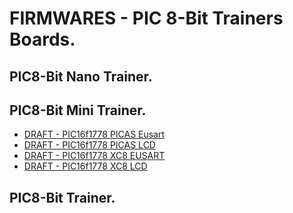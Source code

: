 # FIRMWARES - PIC 8-Bit Trainers Boards.

## PIC8-Bit Nano Trainer.

## PIC8-Bit Mini Trainer.

- [DRAFT - PIC16f1778 PICAS Eusart](./pic16f1778-mini-picas-eusart.s)
- [DRAFT - PIC16f1778 PICAS LCD](./pic16f1778-mini-picas-lcd.s)
- [DRAFT - PIC16f1778 XC8 EUSART](./pic16f1778-mini-xc8-eusart.c)
- [DRAFT - PIC16f1778 XC8 LCD](./pic16f1778-mini-xc8-lcd.c)

## PIC8-Bit Trainer.

